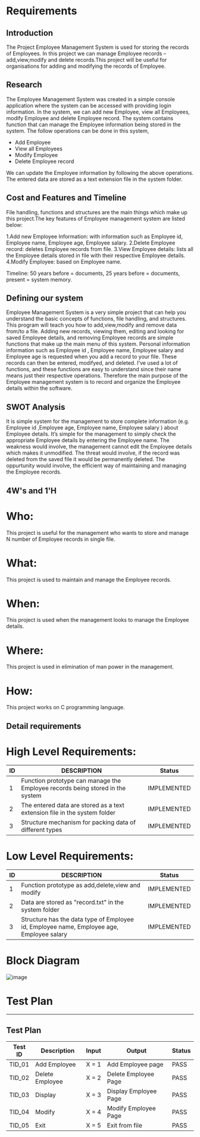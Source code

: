 # Requirements
## Introduction

The Project Employee Management System is used for storing the records of Employees. In this project we can manage Employee records – add,view,modify and delete records.This project will be useful for organisations for adding and modifying the records of Employee.


## Research

The Employee Management System was created in a simple console application where the system can be accessed with providing  login information. In the system, we can add new Employee, view all Employees, modify Employee and delete Employee record. The system contains function that can manage the Employee information being stored in the system. The follow operations can be done in this system,

- Add Employee 
- View all Employees
- Modify Employee 
- Delete Employee record

We can update the Employee information by following the above operations. The entered data are stored as a text extension file in the system folder.


## Cost and Features and Timeline

File handling, functions and structures are the main things which make up this project.The key features of Employee management system are listed below:

1.Add new Employee Information: 
with information such as Employee id, Employee name, Employee age, Employee salary.
2.Delete Employee record: 
deletes Employee records from file.
3.View Employee details: 
lists all the Employee details stored in file with their respective Employee details.
4.Modify Employee: 
based on Employee name.

Timeline: 50 years before = documents,
          25 years before = documents,
           present        = system memory.

## Defining our system

Employee Management System is a very simple project that can help you understand the basic concepts of functions, file handling, and structures. This program will teach you how to add,view,modify and remove data from/to a file. Adding new records, viewing them, editing and looking for saved Employee details, and removing Employee records are simple functions that make up the main menu of this system. Personal information information such as Employee id , Employee name, Employee salary and Employee age is requested when you add a record to your file. These records can then be entered, modifyed, and deleted. I’ve used a lot of functions, and these functions are easy to understand since their name means just their respective operations. Therefore the main purpose of the Employee management system is to record and organize the Employee details within the software.

## SWOT Analysis

It is simple system for the management to store complete information (e.g. Employee id ,Employee age, Employee name, Employee salary ) about Employee details. It’s simple for the management to simply check the appropriate Employee details by entering the Employee name. The weakness would involve, the management cannot edit the Employee details which makes it unmodified. The threat would involve, if the record was deleted from the saved file it would be permanently deleted. The oppurtunity would involve, the efficient way of maintaining and managing the Employee records.

## 4W's and 1'H
# Who:
This project is useful for the management who wants to store and manage N number of Employee records in single file.

# What:
This project is used to maintain and manage the Employee records.

# When:
This project is used when the management looks to manage the Employee details.

# Where:
This project is used in elimination of man power in the management.

# How:
This project works on C programming language.

## Detail requirements
# High Level Requirements:
| ID | DESCRIPTION | Status |
| ------ | ------ | ------ |
| 1 |Function prototype can manage the Employee records being stored in the system| IMPLEMENTED |
| 2 | The entered data are stored as a text extension file in the system folder | IMPLEMENTED |
| 3 | Structure mechanism for packing data of different types  | IMPLEMENTED |
# Low Level Requirements:
| ID | DESCRIPTION | Status |
| ------ | ------ | ------ |
| 1 |Function prototype as add,delete,view and modify| IMPLEMENTED |
| 2 | Data are stored as "record.txt" in the system folder | IMPLEMENTED |
| 3 | Structure has the data type of  Employee id, Employee name, Employee age, Employee salary | IMPLEMENTED |

# Block Diagram
![image](https://user-images.githubusercontent.com/101259618/160379049-c7d52490-9ede-4a1d-bb19-5f8973ea80c5.png)

# Test Plan

---

## Test Plan
| **Test ID** | **Description** | **Input** | **Output** | **Status** |
| --- | --- | --- | --- | --- |
| TID\_01 | Add Employee | X = 1 | Add Employee page | PASS ||
| TID\_02 | Delete Employee | X = 2 | Delete Employee Page| PASS |
| TID\_03 | Display| X = 3 | Display Employee Page | PASS |
| TID\_04 | Modify | X = 4 | Modify Employee Page | PASS |
| TID\_05 | Exit | X = 5 | Exit from file | PASS |
